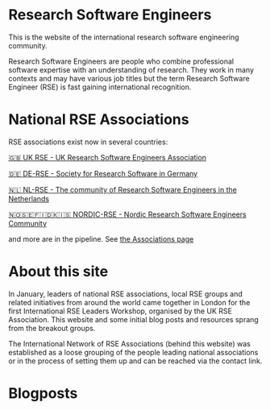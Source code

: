 # Research Software Engineers

This is the website of the international research software engineering community.  

Research Software Engineers are people who combine professional software expertise with an understanding of research. They work in many contexts and may have various job titles but the term Research Software Engineer (RSE) is fast gaining international recognition.

# National RSE Associations

RSE associations exist now in several countries: 

[🇬🇧 UK RSE - UK Research Software Engineers Association](http://rse.ac.uk/)

[🇩🇪 DE-RSE - Society for Research Software in Germany](http://de-rse.org)

[🇳🇱 NL-RSE - The community of Research Software Engineers in the Netherlands](http://nl-rse.org)

[🇳🇴🇸🇪🇫🇮🇩🇰🇮🇸 NORDIC-RSE - Nordic Research Software Engineers Community](http://nordic-rse.org/)

and more are in the pipeline. See [the Associations page](https://researchsoftware.org/assoc.html)


# About this site

In January, leaders of national RSE associations, local RSE groups and related initiatives from around the world came together in London for the first International RSE Leaders Workshop, organised by the UK RSE Association. This website and some initial blog posts and resources sprang from the breakout groups. 

The International Network of RSE Associations (behind this website) was established as a loose grouping of the people leading national associations or in the process of setting them up and can be reached via the contact link.

# Blogposts
